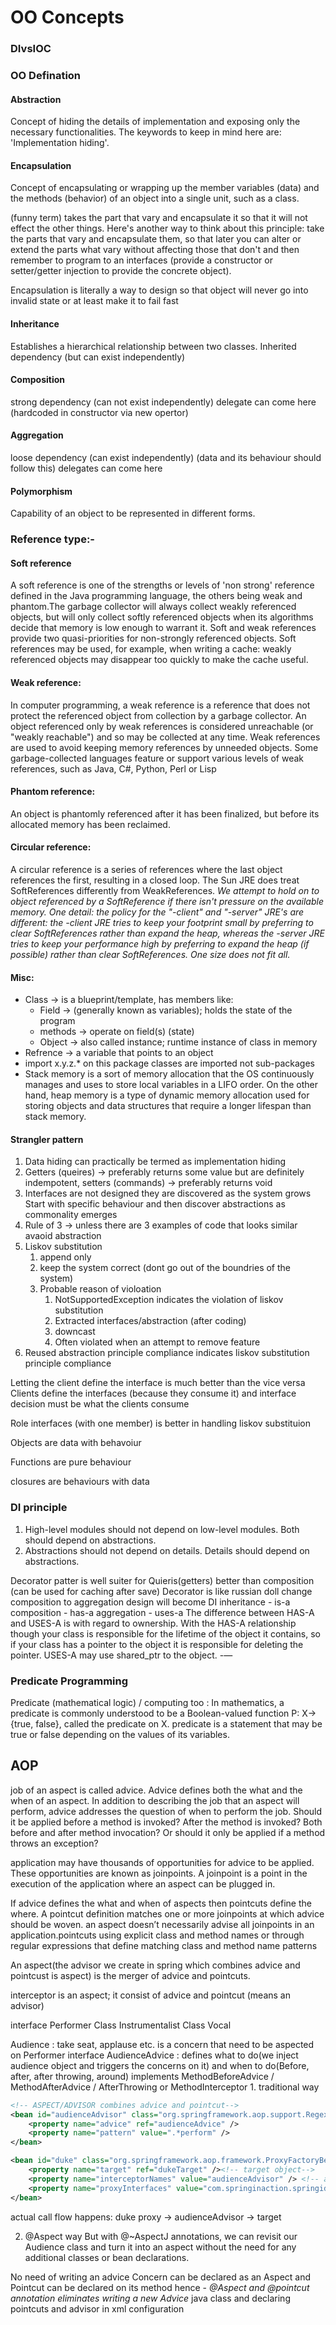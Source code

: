OO Concepts
===========

### DIvsIOC

### OO Defination

#### Abstraction
Concept of hiding the details of implementation and exposing only the necessary functionalities. The keywords to keep in mind here are: 'Implementation hiding'.

#### Encapsulation
Concept of encapsulating or wrapping up the member variables (data) and the methods (behavior) of an object into a single unit, such as a class.

(funny term) takes the part that vary and encapsulate it so that it will not effect the other things. Here's another way to think about this principle: take the parts that vary and encapsulate them, so that later you can alter or extend the parts what vary without affecting those that don't and then remember to program to an interfaces (provide a constructor or setter/getter injection to provide the concrete object).

Encapsulation is literally a way to design so that object will never go into invalid state or at least make it to fail fast

#### Inheritance
Establishes a hierarchical relationship between two classes. Inherited dependency (but can exist independently)

#### Composition
strong dependency (can not exist independently) delegate can come here (hardcoded in constructor via new opertor)

#### Aggregation
loose dependency (can exist independently) (data and its behaviour should follow this) delegates can come here

#### Polymorphism
Capability of an object to be represented in different forms.

### Reference type:-

#### Soft reference
A soft reference is one of the strengths or levels of 'non strong' reference defined in the Java programming language, the others being weak and phantom.The garbage collector will always collect weakly referenced objects, but will only collect softly referenced objects when its algorithms decide that memory is low enough to warrant it. Soft and weak references provide two quasi-priorities for non-strongly referenced objects. Soft references may be used, for example, when writing a cache: weakly referenced objects may disappear too quickly to make the cache useful.

#### Weak reference:
In computer programming, a weak reference is a reference that does not protect the referenced object from collection by a garbage collector. An object referenced only by weak references is considered unreachable (or "weakly reachable") and so may be collected at any time. Weak references are used to avoid keeping memory references by unneeded objects. Some garbage-collected languages feature or support various levels of weak references, such as Java, C#, Python, Perl or Lisp

#### Phantom reference:
An object is phantomly referenced after it has been finalized, but before its allocated memory has been reclaimed.

#### Circular reference:
A circular reference is a series of references where the last object references the first, resulting in a closed loop.
The Sun JRE does treat SoftReferences differently from WeakReferences. *We attempt to hold on to object referenced by a SoftReference if there isn't pressure on the available memory. One detail: the policy for the "-client" and "-server" JRE's are different: the -client JRE tries to keep your footprint small by preferring to clear SoftReferences rather than expand the heap, whereas the -server JRE tries to keep your performance high by preferring to expand the heap (if possible) rather than clear SoftReferences. One size does not fit all.*

#### Misc:
- Class -> is a blueprint/template, has members like:
    - Field -> (generally known as variables); holds the state of the program
    - methods -> operate on field(s) (state)
    - Object -> also called instance; runtime instance of class in memory
- Refrence -> a variable that points to an object
- import x.y.z.* on this package classes are imported not sub-packages
- Stack memory is a sort of memory allocation that the OS continuously manages and uses to store local variables in a LIFO order. On the other hand, heap memory is a type of dynamic memory allocation used for storing objects and data structures that require a longer lifespan than stack memory.

#### Strangler pattern
1. Data hiding can practically be termed as implementation hiding
1. Getters (queires) -> preferably returns some value but are definitely indempotent, setters (commands) -> preferably returns void
2. Interfaces are not designed they are discovered as the system grows Start with specific behaviour and then discover abstractions as commonality emerges
2. Rule of 3 -> unless there are 3 examples of code that looks similar avaoid abstraction
2. Liskov substitution
    1. append only
    1. keep the system correct (dont go out of the boundries of the system)
    1. Probable reason of violoation
        1. NotSupportedException indicates the violation of liskov substitution
        1. Extracted interfaces/abstraction (after coding)
        1. downcast
        1. Often violated when an attempt to remove feature
1. Reused abstraction principle compliance indicates liskov substitution principle compliance

Letting the client define the interface is much better than the vice versa Clients define the interfaces (because they consume it) and interface decision must be what the clients consume

Role interfaces (with one member) is better in handling liskov substituion

Objects are data with behavoiur

Functions are pure behaviour

closures are behaviours with data

### DI principle
1. High-level modules should not depend on low-level modules. Both should depend on abstractions.
1. Abstractions should not depend on details. Details should depend on abstractions.

Decorator patter is well suiter for Quieris(getters) better than composition (can be used for caching after save) Decorator is like russian doll
change composition to aggregation design will become DI inheritance - is-a composition - has-a aggregation - uses-a The difference between HAS-A and USES-A is with regard to ownership. With the HAS-A relationship though your class is responsible for the lifetime of the object it contains, so if your class has a pointer to the object it is responsible for deleting the pointer. USES-A may use shared_ptr to the object. -—

### Predicate Programming
Predicate (mathematical logic) / computing too :
In mathematics, a predicate is commonly understood to be a Boolean-valued function P: X→ {true, false}, called the predicate on X.
predicate is a statement that may be true or false depending on the values of its variables.

## AOP
job of an aspect is called advice. Advice defines both the what and the when of an aspect. In addition to describing the job that an aspect will perform, advice addresses the question of when to perform the job. Should it be applied before a method is invoked? After the method is invoked? Both before and after method invocation? Or should it only be applied if a method throws an exception?

application may have thousands of opportunities for advice to be applied. These opportunities are known as joinpoints. A joinpoint is a point in the execution of the application where an aspect can be plugged in.

If advice defines the what and when of aspects then pointcuts define the where. A pointcut definition matches one or more joinpoints at which advice should be woven. an aspect doesn’t necessarily advise all joinpoints in an application.pointcuts using explicit class and method names or through regular expressions that define matching class and method name patterns

An aspect(the advisor we create in spring which combines advice and pointcust is aspect) is the merger of advice and pointcuts.

interceptor is an aspect; it consist of advice and pointcut (means an advisor)

interface Performer 	Class Instrumentalist 	Class Vocal

Audience : take seat, applause etc. is a concern that need to be aspected on Performer interface AudienceAdvice : defines what to do(we inject audience object and triggers the concerns on it) and when to do(Before, after, after throwing, around) implements MethodBeforeAdvice / MethodAfterAdvice / AfterThrowing or MethodInterceptor 1. traditional way

```xml
<!-- ASPECT/ADVISOR combines advice and pointcut--> 
<bean id="audienceAdvisor" class="org.springframework.aop.support.RegexpMethodPointcutAdvisor"> 	
    <property name="advice" ref="audienceAdvice" /> 	
    <property name="pattern" value=".*perform" /> 
</bean> 

<bean id="duke" class="org.springframework.aop.framework.ProxyFactoryBean"> 	
    <property name="target" ref="dukeTarget" /><!-- target object--> 	
    <property name="interceptorNames" value="audienceAdvisor" /> <!-- aspect: can be a list of advisors too--> 	
    <property name="proxyInterfaces" value="com.springinaction.springidol.Performer" /> 
</bean> 
```
actual call flow happens: duke proxy -> audienceAdvisor -> target 

2. @Aspect way 
But with @~AspectJ annotations, we can revisit our Audience class and turn it into an aspect without the need for any additional classes or bean declarations. 

No need of writing an advice Concern can be declared as an Aspect and Pointcut can be declared on its method hence - *@Aspect and @pointcut annotation eliminates writing a new Advice* java class and declaring pointcuts and advisor in xml configuration
